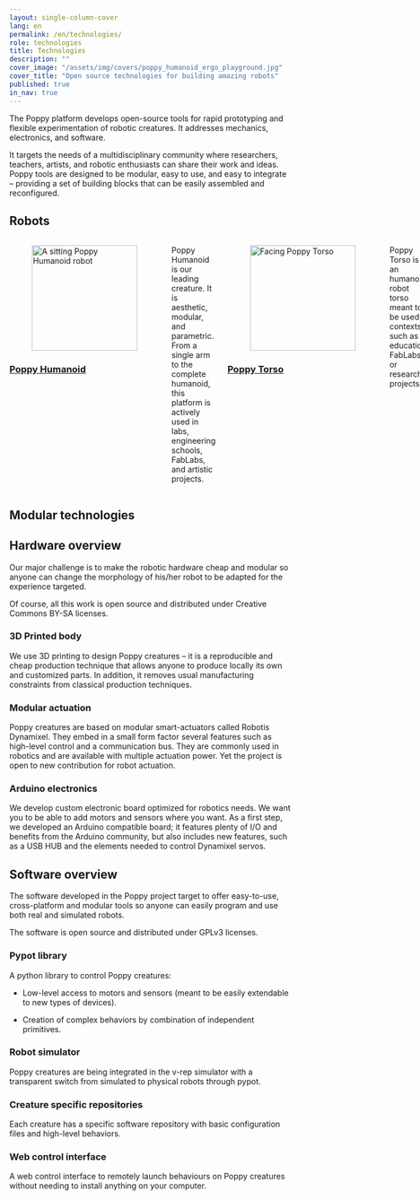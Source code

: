 ```yaml
---
layout: single-column-cover
lang: en
permalink: /en/technologies/
role: technologies
title: Technologies
description: ""
cover_image: "/assets/img/covers/poppy_humanoid_ergo_playground.jpg"
cover_title: "Open source technologies for building amazing robots"
published: true
in_nav: true
---
```


The Poppy platform develops open-source tools for rapid prototyping and flexible experimentation of robotic creatures. It addresses mechanics, electronics, and software.

It targets the needs of a multidisciplinary community where researchers, teachers, artists, and robotic enthusiasts can share their work and ideas.
Poppy tools are designed to be modular, easy to use, and easy to integrate – providing a set of building blocks that can be easily assembled and reconfigured.

## Robots

<div class="row columns" data-equalizer data-equalize-on="large">

  <div class="large-4 columns creature" data-equalizer-watch>
    <a href="#" >
      <figure>
        <img width="188" height="188" src="{{ site.baseurl }}/assets/img/creatures/small/humanoid.jpg" data-interchange="[{{ site.baseurl }}/assets/img/creatures/large/humanoid.jpg, retina]" alt="A sitting Poppy Humanoid robot">
      </figure>
      <h3>Poppy Humanoid</h3>
      </a>
      <p>
        Poppy Humanoid is our leading creature. It is aesthetic, modular,
        and parametric. From a single arm to the complete humanoid, this
        platform is actively used in labs, engineering schools, FabLabs, and
        artistic projects.
      </p>
  </div>


  <div class="large-4 columns creature" data-equalizer-watch>
    <a href="#" >
      <figure>
        <img width="188" height="188" src="{{ site.baseurl }}/assets/img/creatures/small/torso.jpg" data-interchange="[{{ site.baseurl }}/assets/img/creatures/large/torso.jpg, retina]" alt="Facing Poppy Torso">
      </figure>
      <h3>Poppy Torso</h3>
    </a>
      <p>
        Poppy Torso is an humanoid robot torso meant to be used in contexts
        such as education, FabLabs or research projects.
      </p>
  </div>

  <div class="large-4 columns creature" data-equalizer-watch>
    <a href="#">
      <figure>
        <img width="188" height="188" src="{{ site.baseurl }}/assets/img/creatures/small/ergo.jpg" data-interchange="[{{ site.baseurl }}/assets/img/creatures/large/ergo.jpg, retina]" alt="Ergo close-up">
      </figure>
      <h3>Poppy Ergo Jr</h3>
      </a>
      <p>
        Poppy Ergo Jr was first developed for an exhibition mixing art and
        science. With only 6 motors it is the perfect project to start.
      </p>
  </div>

</div>

## Modular technologies

## Hardware overview

Our major challenge is to make the robotic hardware cheap and modular so anyone can change the morphology of his/her robot to be adapted for the experience targeted.

Of course, all this work is open source and distributed under Creative Commons BY-SA licenses.

### 3D Printed body

We use 3D printing to design Poppy creatures – it is a reproducible and cheap production technique that allows anyone to produce locally its own and customized parts. In addition, it removes usual manufacturing constraints from classical production techniques.

### Modular actuation

Poppy creatures are based on modular smart-actuators called Robotis Dynamixel. They embed in a small form factor several features such as high-level control and a communication bus. They are commonly used in robotics and are available with multiple actuation power. Yet the project is open to new contribution for robot actuation.

### Arduino electronics

We develop custom electronic board optimized for robotics needs. We want  you to be able to add motors and sensors where you want. As a first step, we developed an Arduino compatible board; it features plenty of I/O and benefits from the Arduino community, but also includes new features, such as a USB HUB and the elements needed to control Dynamixel servos.

## Software overview

The software developed in the Poppy project target to offer easy-to-use, cross-platform and modular tools so anyone can easily program and use both real and simulated robots.

The software is open source and distributed under GPLv3 licenses.

### Pypot library

A python library to control Poppy creatures:

* Low-level access to motors and sensors (meant to be easily extendable to new types of devices).

* Creation of complex behaviors by combination of independent primitives.

### Robot simulator

Poppy creatures are being integrated in the v-rep simulator with a transparent switch from simulated to physical robots through pypot.

### Creature specific repositories

Each creature has a specific software repository with basic configuration files and high-level behaviors.

### Web control interface

A web control interface to remotely launch behaviours on Poppy creatures without needing to install anything on your computer.
